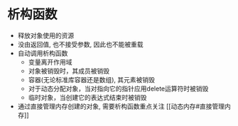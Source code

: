 # 析构函数

- 释放对象使用的资源
- 没由返回值, 也不接受参数, 因此也不能被重载
- 自动调用析构函数
  - 变量离开作用域
  - 对象被销毁时，其成员被销毁
  - 容器(无论标准库容器还是数组), 其元素被销毁
  - 对于动态分配对象，当对指向它的指针应用delete运算符时被销毁
  - 临时对象，当创建它的表达式结束时被销毁
- 通过直接管理内存创建的对象, 需要析构函数重点关注
  [[动态内存#直接管理内存]]